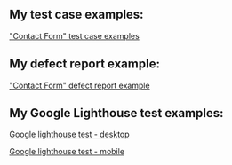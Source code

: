 
## My test case examples:

["Contact Form" test case examples](https://github.com/Inadurill/Inadurill.github.io/blob/master/images/example%20test%20cases.pdf)

## My defect report example:

["Contact Form" defect report example](https://github.com/Inadurill/Inadurill.github.io/blob/master/images/example%20defect%20report.jpg)

## My Google Lighthouse test examples: 

[Google lighthouse test - desktop](https://github.com/Inadurill/Inadurill.github.io/blob/master/images/google%20lighthouse%20test%20-%20desktop.jpg)

[Google lighthouse test - mobile](https://github.com/Inadurill/Inadurill.github.io/blob/master/images/google%20lighthouse%20test%20-%20mobile.jpg)
